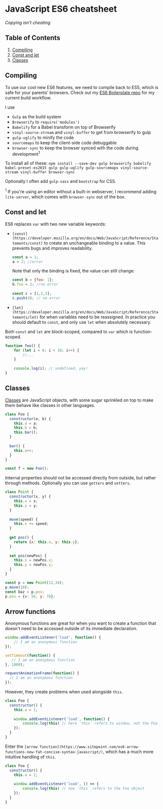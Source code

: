 # JavaScript ES6 cheatsheet

*Copying isn't cheating*

## Table of Contents

 1. [Compiling](#compiling)
 1. [Const and let](#const-and-let)
 1. [Classes](#classes)
 
 
## Compiling

To use our cool new ES6 features, we need to compile back to ES5, which is safe for your parents' browsers.
Check out my [ES6 Boilerplate repo](https://github.com/hansvana/es6boiler) for my current build workflow.
 
I use 
  * `Gulp` as the build system
  * `Browserify` to `require('modules')`
  * `Babelify` for a Babel transform on top of Browserify
  * `vinyl-source-stream` and `vinyl-buffer` to get from browserify to gulp
  * `gulp-uglify` to minify the code
  * `sourcemaps` to keep the client-side code debuggable
  * `browser-sync` to keep the browser synced with the code during development<sup>1</sup>
  
To install all of these: `npm install --save-dev gulp browserify babelify babel-preset-es2015 gulp gulp-uglify gulp-sourcemaps vinyl-source-stream vinyl-buffer browser-sync`

Optionally I often add `gulp-sass` and `bootstrap` for CSS.

<sup>1</sup> If you're using an editor without a built-in webserver, I recommend adding `lite-server`, which comes with `browser-sync` out of the box. 

## Const and let

ES6 replaces `var` with two new variable keywords:

  * `[const](https://developer.mozilla.org/en/docs/Web/JavaScript/Reference/Statements/const)` to create an unchangeable binding to a value. This prevents bugs and improves readability. 
  
      ```javascript
      const a = 1;
      a = 2; //error
      ```

      Note that only the binding is fixed, the value can still change:
      ```javascript
      const b = {foo: 1};
      b.foo = 2; //no error
       
      const c = [1,2,3];
      c.push(4); // no error
      ```

  * `[let](https://developer.mozilla.org/en/docs/Web/JavaScript/Reference/Statements/let)` for when variables need to be reassigned. In practice you should default to `const`, and only use `let` when absolutely necessary.
  
Both `const` and `let` are block-scoped, compared to `var` which is function-scoped.
 
```javascript
function foo() {
    for (let i = 0; i < 10; i++) {
        //...
    }
    
    console.log(i); // undefined, yay! 
}
```
 
## Classes

[Classes](https://developer.mozilla.org/en/docs/Web/JavaScript/Reference/Classes) are JavaScript objects, with some sugar sprinkled on top to make them behave like classes in other languages.

```javascript
class Foo {
  constructor(a, b) {
    this.a = a;
    this.b = b;
    this.bar();
  }
  
  bar() {
    this.a++;
  }
}

const f = new Foo();
```

Internal properties should not be accessed directly from outside, but rather through methods. Optionally you can use `getters` and `setters`. 

```javascript
class Point {
  constructor(x, y) {
    this.x = x;
    this.y = y;
  }
  
  move(speed) {
    this.x += speed;
  }
  
  get pos() {
    return {x: this.x, y: this.y};
  }
  
  set pos(newPos) {
    this.x = newPos.x;
    this.y = newPos.y;
  }  
}

const p = new Point(12,34);
p.move(10);
const baz = p.pos;
p.pos = {x: 56, y: 78};
```

## Arrow functions

Anonymous functions are great for when you want to create a function that doesn't need to be accessed outside of its immediate declaration.

```javascript
window.addEventListener('load', function() { 
    // I am an anonymous function
});

setTimeout(function() { 
   // I am an anonymous function
}, 1000);

requestAnimationFrame(function() { 
  // I am an anonymous function
});
```

However, they create problems when used alongside `this`. 

```javascript
class Foo {
  constructor() {
    this.a = 1;
    
    window.addEventListener('load', function() { 
        console.log(this) // here `this` refers to window, not the Foo object
    });
  }
}
```

Enter the `[arrow function](https://www.sitepoint.com/es6-arrow-functions-new-fat-concise-syntax-javascript/)`, which has a much more intuitive handling of `this`.

```javascript
class Foo {
  constructor() {
    this.a = 1;
    
    window.addEventListener('load', () => { 
        console.log(this) // now `this` refers to the Foo object 
    });
  }
}
```

